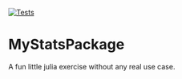 <!-- badges: start -->
[![Tests](https://github.com/sims1253/MyStatsPackage.jl/actions/workflows/runtests.yml/badge.svg)](https://github.com/sims1253/MyStatsPackage.jl/actions/workflows/runtests.yml)
<!-- badges: end -->

# MyStatsPackage

A fun little julia exercise without any real use case.
